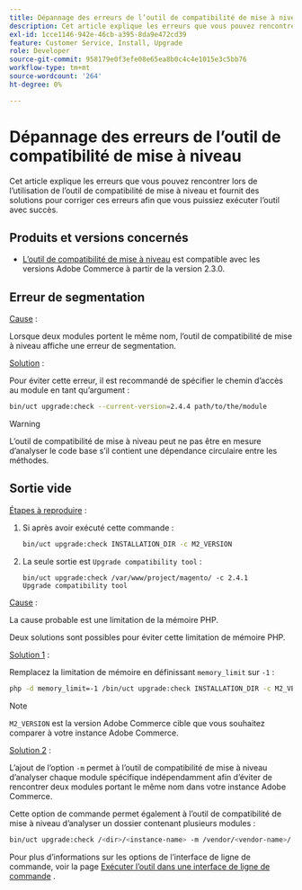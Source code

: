 ```yaml
---
title: Dépannage des erreurs de l’outil de compatibilité de mise à niveau
description: Cet article explique les erreurs que vous pouvez rencontrer lors de l’utilisation de l’outil de compatibilité de mise à niveau et fournit des solutions pour corriger ces erreurs afin que vous puissiez exécuter l’outil avec succès.
exl-id: 1cce1146-942e-46cb-a395-8da9e472cd39
feature: Customer Service, Install, Upgrade
role: Developer
source-git-commit: 958179e0f3efe08e65ea8b0c4c4e1015e3c5bb76
workflow-type: tm+mt
source-wordcount: '264'
ht-degree: 0%

---
```


# Dépannage des erreurs de l’outil de compatibilité de mise à niveau

Cet article explique les erreurs que vous pouvez rencontrer lors de l’utilisation de l’outil de compatibilité de mise à niveau et fournit des solutions pour corriger ces erreurs afin que vous puissiez exécuter l’outil avec succès.

## Produits et versions concernés

* [L’outil de compatibilité de mise à niveau](https://experienceleague.adobe.com/docs/commerce-operations/upgrade-guide/upgrade-compatibility-tool/overview.html) est compatible avec les versions Adobe Commerce à partir de la version 2.3.0.

## Erreur de segmentation

<u>Cause</u> :

Lorsque deux modules portent le même nom, l’outil de compatibilité de mise à niveau affiche une erreur de segmentation.

<u>Solution</u> :

Pour éviter cette erreur, il est recommandé de spécifier le chemin d’accès au module en tant qu’argument :

```bash
bin/uct upgrade:check --current-version=2.4.4 path/to/the/module
```

>[!WARNING]
>
> L’outil de compatibilité de mise à niveau peut ne pas être en mesure d’analyser le code base s’il contient une dépendance circulaire entre les méthodes.

## Sortie vide

<u>Étapes à reproduire</u> :

1. Si après avoir exécuté cette commande :

   ```bash
   bin/uct upgrade:check INSTALLATION_DIR -c M2_VERSION
   ```

1. La seule sortie est `Upgrade compatibility tool` :

   ```terminal
   bin/uct upgrade:check /var/www/project/magento/ -c 2.4.1
   Upgrade compatibility tool
   ```

<u>Cause</u> :

La cause probable est une limitation de la mémoire PHP.

Deux solutions sont possibles pour éviter cette limitation de mémoire PHP.

<u>Solution 1</u> :

Remplacez la limitation de mémoire en définissant `memory_limit` sur `-1` :

```bash
php -d memory_limit=-1 /bin/uct upgrade:check INSTALLATION_DIR -c M2_VERSION
```

>[!NOTE]
>
> `M2_VERSION` est la version Adobe Commerce cible que vous souhaitez comparer à votre instance Adobe Commerce.

<u>Solution 2</u> :

L’ajout de l’option `-m` permet à l’outil de compatibilité de mise à niveau d’analyser chaque module spécifique indépendamment afin d’éviter de rencontrer deux modules portant le même nom dans votre instance Adobe Commerce.

Cette option de commande permet également à l’outil de compatibilité de mise à niveau d’analyser un dossier contenant plusieurs modules :

```bash
bin/uct upgrade:check /<dir>/<instance-name> -m /vendor/<vendor-name>/
```

Pour plus d’informations sur les options de l’interface de ligne de commande, voir la page [Exécuter l’outil dans une interface de ligne de commande](https://experienceleague.adobe.com/docs/commerce-operations/upgrade-guide/upgrade-compatibility-tool/use-upgrade-compatibility-tool/run.html) .

